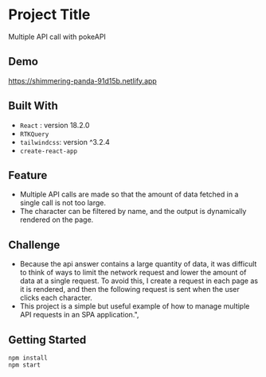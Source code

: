 # Project Title

Multiple API call with pokeAPI

## Demo

https://shimmering-panda-91d15b.netlify.app

## Built With

- `React` : version 18.2.0
- `RTKQuery`
- `tailwindcss`: version ^3.2.4
- `create-react-app`

## Feature

- Multiple API calls are made so that the amount of data fetched in a single call is not too large.
- The character can be filtered by name, and the output is dynamically rendered on the page.

## Challenge

- Because the api answer contains a large quantity of data, it was difficult to think of ways to limit the network request and lower the amount of data at a single request. To avoid this, I create a request in each page as it is rendered, and then the following request is sent when the user clicks each character.
- This project is a simple but useful example of how to manage multiple API requests in an SPA application.",

## Getting Started

```
npm install
npm start
```
